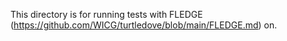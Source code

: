 This directory is for running tests with FLEDGE
(https://github.com/WICG/turtledove/blob/main/FLEDGE.md) on.

